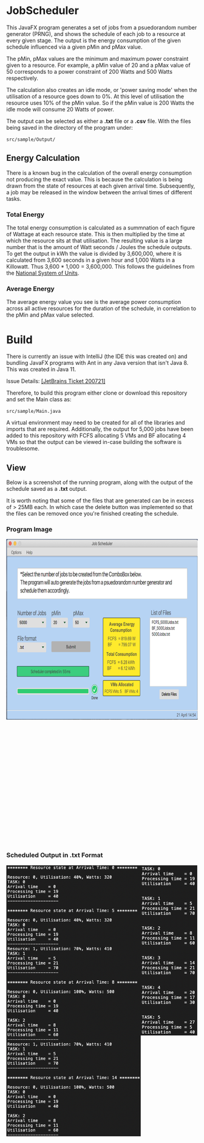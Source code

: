 # JobScheduler

This JavaFX program generates a set of jobs from a psuedorandom number generator (PRNG), and shows the schedule of
each job to a resource at every given stage. The output is the energy consumption of the given schedule influenced via a given pMin and pMax value.

The pMin, pMax values are the minimum and maximum power constraint given to a resource. For example, a pMin value of 20 and a pMax value of 50 corresponds to a power constraint of 200 Watts and 500 Watts respectively.

The calculation also creates an idle mode, or 'power saving mode' when the utilisation of a resource goes down to 0%. At this level of utilisation the resource uses 10% of the pMin value. So if the pMin value is 200 Watts the idle mode will consume 20 Watts of power.

The output can be selected as either a __.txt__ file or a __.csv__ file. With the files being saved in the directory of the program under:
```
src/sample/Output/
```

## Energy Calculation
There is a known bug in the calculation of the overall energy consumption not producing the exact value. This is because the calculation is being drawn from the state of resources at each given arrival time. Subsequently, a job may be released in the window between the arrival times of different tasks.

### Total Energy
The total energy consumption is calculated as a summnation of each figure of Wattage at each resource state. This is then multiplied by the time at which the resource sits at that utilisation. The resulting value is a large number that is the amount of Watt seconds / Joules the schedule outputs. To get the output in kWh the value is divided by 3,600,000, where it is calculated from 3,600 seconds in a given hour and 1,000 Watts in a Killowatt. Thus 3,600 * 1,000 = 3,600,000. This follows the guidelines from the [National System of Units](https://www.bipm.org/utils/common/pdf/si-brochure/SI-Brochure-9-EN.pdf).


### Average Energy
The average energy value you see is the average power consumption across all active resources for the duration of the schedule, in correlation to the pMin and pMax value selected.

# Build

There is currently an issue with IntelliJ (the IDE this was created on) and bundling JavaFX programs with Ant in any Java
version that isn't Java 8. This was created in Java 11.

Issue Details:
[[JetBrains Ticket 200721]](https://youtrack.jetbrains.com/issue/IDEA-200721?_ga=2.224905754.1868922875.1585741664-751629145.1585393092)

Therefore, to build this program either clone or download this repository and set the Main class as:
```
src/sample/Main.java
```
A virtual environment may need to be created for all of the libraries and imports that are required. Additionally, the output for 5,000 jobs have been added to this repository with FCFS allocating 5 VMs and BF allocating 4 VMs so that the output can be viewed in-case building the software is troublesome.


## View

Below is a screenshot of the running program, along with the output of the schedule saved as a __.txt__ output.

It is worth noting that some of the files that are generated can be in excess of > 25MB each. In which case the delete
button was implemented so that the files can be removed once you're finished creating the schedule.


### Program Image

<img src="Documentation/programImage.png" alt="Output after scheduling 5000 jobs" align="left" height="474" width="752" ></a> 


 <br />
 <br />
 <br />
 <br />
 <br />
 <br />
 <br />
 <br />
 <br />
 <br />
 <br />
 <br />
 <br />
 <br />
 <br />
 <br />
 <br />
 <br />
 <br />
 <br />

### Scheduled Output in .txt Format

<img src="Documentation/txtImage.png" alt=".txt Output Schedule" align="left" height="712" width="354" ></a> 

<img src="Documentation/tasksImage.png" alt=".txt Output Tasks" align="left" height="447" width="149" ></a> 


